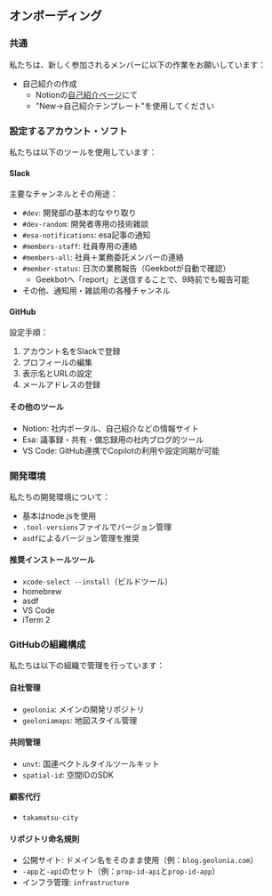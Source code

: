 ## オンボーディング

### 共通
私たちは、新しく参加されるメンバーに以下の作業をお願いしています：

- 自己紹介の作成
  - Notionの[自己紹介ページ](https://www.notion.so/e90f93da63fe44c595b8f46d1e793eb3?v=8b4ea8bbed84474dba1fc07a5f47ed9b)にて
  - "New->自己紹介テンプレート"を使用してください

### 設定するアカウント・ソフト

私たちは以下のツールを使用しています：

#### Slack
主要なチャンネルとその用途：
- `#dev`: 開発部の基本的なやり取り
- `#dev-random`: 開発者専用の技術雑談
- `#esa-notifications`: esa記事の通知
- `#members-staff`: 社員専用の連絡
- `#members-all`: 社員＋業務委託メンバーの連絡
- `#member-status`: 日次の業務報告（Geekbotが自動で確認）
  - Geekbotへ「report」と送信することで、9時前でも報告可能
- その他、通知用・雑談用の各種チャンネル

#### GitHub
設定手順：
1. アカウント名をSlackで登録
2. プロフィールの編集
3. 表示名とURLの設定
4. メールアドレスの登録

#### その他のツール
- Notion: 社内ポータル、自己紹介などの情報サイト
- Esa: 議事録・共有・備忘録用の社内ブログ的ツール
- VS Code: GitHub連携でCopilotの利用や設定同期が可能

### 開発環境

私たちの開発環境について：

- 基本はnode.jsを使用
- `.tool-versions`ファイルでバージョン管理
- `asdf`によるバージョン管理を推奨

#### 推奨インストールツール
- `xcode-select --install`（ビルドツール）
- homebrew
- asdf
- VS Code
- iTerm 2

### GitHubの組織構成

私たちは以下の組織で管理を行っています：

#### 自社管理
- `geolonia`: メインの開発リポジトリ
- `geoloniamaps`: 地図スタイル管理

#### 共同管理
- `unvt`: 国連ベクトルタイルツールキット
- `spatial-id`: 空間IDのSDK

#### 顧客代行
- `takamatsu-city`

#### リポジトリ命名規則
- 公開サイト: ドメイン名をそのまま使用（例：`blog.geolonia.com`）
- `-app`と`-api`のセット（例：`prop-id-api`と`prop-id-app`）
- インフラ管理: `infrastructure`